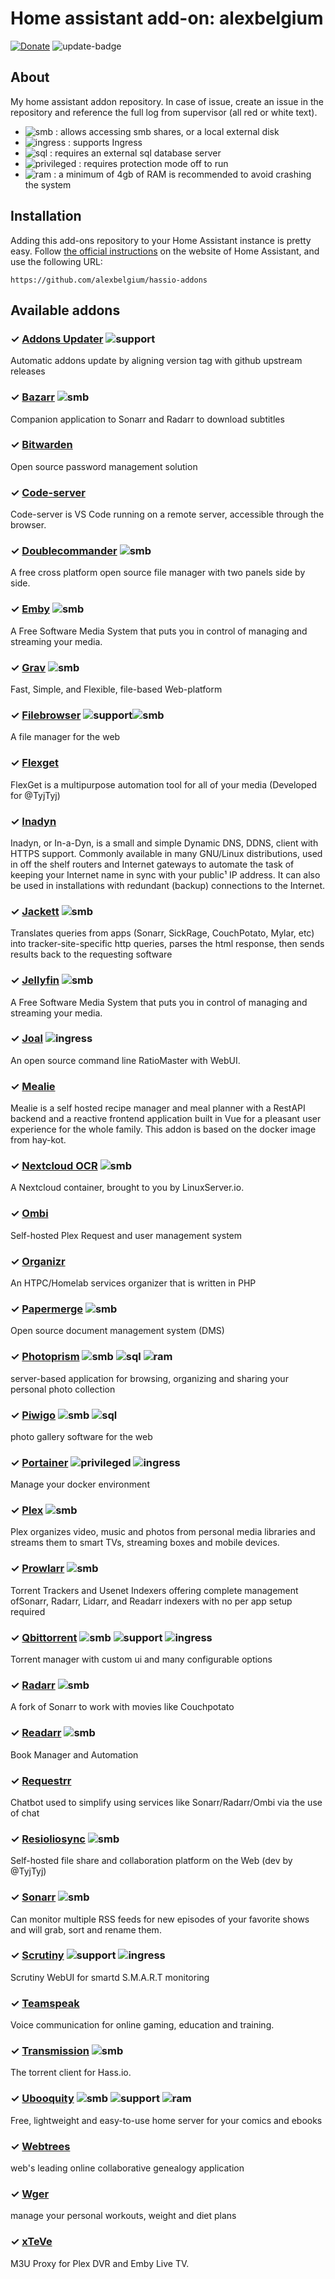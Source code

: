 # Home assistant add-on: alexbelgium

[![Donate][donation-badge]](https://www.buymeacoffee.com/alexbelgium)
![update-badge]

[donation-badge]: https://img.shields.io/badge/Buy%20me%20a%20coffee-%23d32f2f?logo=buy-me-a-coffee&style=flat&logoColor=white
[update-badge]: https://img.shields.io/github/last-commit/alexbelgium/hassio-addons?label=last%20update

## About

My home assistant addon repository.
In case of issue, create an issue in the repository and reference the full log from supervisor (all red or white text).

- ![smb][smb-shield] : allows accessing smb shares, or a local external disk
- ![ingress][ingress-shield] : supports Ingress
- ![sql][sql-shield] : requires an external sql database server
- ![privileged][privileged-shield] : requires protection mode off to run
- ![ram][ram-shield] : a minimum of 4gb of RAM is recommended to avoid crashing the system

## Installation

Adding this add-ons repository to your Home Assistant instance is
pretty easy. Follow [the official instructions](https://home-assistant.io/hassio/installing_third_party_addons) on the
website of Home Assistant, and use the following URL:

```
https://github.com/alexbelgium/hassio-addons
```

## Available addons

[//]: # "ADDONLIST_START"

### &#10003; [Addons Updater](addons_updater/) ![support][support-shield]

Automatic addons update by aligning version tag with github upstream releases

### &#10003; [Bazarr](bazarr/) ![smb][smb-shield]

Companion application to Sonarr and Radarr to download subtitles

### &#10003; [Bitwarden](bitwarden/)

Open source password management solution

### &#10003; [Code-server](code-server/)

Code-server is VS Code running on a remote server, accessible through the browser.

### &#10003; [Doublecommander](doublecommander/) ![smb][smb-shield]

A free cross platform open source file manager with two panels side by side.

### &#10003; [Emby](emby/) ![smb][smb-shield]

A Free Software Media System that puts you in control of managing and streaming your media.

### &#10003; [Grav](grav/) ![smb][smb-shield]

Fast, Simple, and Flexible, file-based Web-platform

### &#10003; [Filebrowser](filebrowser/) ![support][support-shield]![smb][smb-shield]

A file manager for the web

### &#10003; [Flexget](flexget/)

FlexGet is a multipurpose automation tool for all of your media (Developed for @TyjTyj)

### &#10003; [Inadyn](inadyn/)

Inadyn, or In-a-Dyn, is a small and simple Dynamic DNS, DDNS, client with HTTPS support. Commonly available in many GNU/Linux distributions, used in off the shelf routers and Internet gateways to automate the task of keeping your Internet name in sync with your public¹ IP address. It can also be used in installations with redundant (backup) connections to the Internet.

### &#10003; [Jackett](jackett/) ![smb][smb-shield]

Translates queries from apps (Sonarr, SickRage, CouchPotato, Mylar, etc) into tracker-site-specific http queries, parses the html response, then sends results back to the requesting software

### &#10003; [Jellyfin](jellyfin/) ![smb][smb-shield]

A Free Software Media System that puts you in control of managing and streaming your media.

### &#10003; [Joal](joal/) ![ingress][ingress-shield]

An open source command line RatioMaster with WebUI.

### &#10003; [Mealie](mealie/)

Mealie is a self hosted recipe manager and meal planner with a RestAPI backend and a reactive frontend application built in Vue for a pleasant user experience for the whole family. This addon is based on the docker image from hay-kot.

### &#10003; [Nextcloud OCR](nextcloud/) ![smb][smb-shield]

A Nextcloud container, brought to you by LinuxServer.io.

### &#10003; [Ombi](ombi/)

Self-hosted Plex Request and user management system

### &#10003; [Organizr](organizr/)

An HTPC/Homelab services organizer that is written in PHP

### &#10003; [Papermerge](papermerge/) ![smb][smb-shield]

Open source document management system (DMS)

### &#10003; [Photoprism](photoprism/) ![smb][smb-shield] ![sql][sql-shield] ![ram][ram-shield]

server-based application for browsing, organizing and sharing your personal photo collection

### &#10003; [Piwigo](piwigo/) ![smb][smb-shield] ![sql][sql-shield]

photo gallery software for the web

### &#10003; [Portainer](portainer/) ![privileged][privileged-shield] ![ingress][ingress-shield]

Manage your docker environment

### &#10003; [Plex](plex/) ![smb][smb-shield]

Plex organizes video, music and photos from personal media libraries and streams them to smart TVs, streaming boxes and mobile devices.

### &#10003; [Prowlarr](prowlarr/) ![smb][smb-shield]

Torrent Trackers and Usenet Indexers offering complete management ofSonarr, Radarr, Lidarr, and Readarr indexers with no per app setup required

### &#10003; [Qbittorrent](qbittorrent/) ![smb][smb-shield] ![support][support-shield] ![ingress][ingress-shield]

Torrent manager with custom ui and many configurable options

### &#10003; [Radarr](radarr/) ![smb][smb-shield]

A fork of Sonarr to work with movies like Couchpotato

### &#10003; [Readarr](readarr/) ![smb][smb-shield]

Book Manager and Automation

### &#10003; [Requestrr](requestrr/)

Chatbot used to simplify using services like Sonarr/Radarr/Ombi via the use of chat

### &#10003; [Resioliosync](resiolosync/) ![smb][smb-shield]

Self-hosted file share and collaboration platform on the Web (dev by @TyjTyj)

### &#10003; [Sonarr](sonarr/) ![smb][smb-shield]

Can monitor multiple RSS feeds for new episodes of your favorite shows and will grab, sort and rename them.

### &#10003; [Scrutiny](scrutiny/) ![support][support-shield] ![ingress][ingress-shield]

Scrutiny WebUI for smartd S.M.A.R.T monitoring

### &#10003; [Teamspeak](teamspeak/)

Voice communication for online gaming, education and training.

### &#10003; [Transmission](transmission/) ![smb][smb-shield]

The torrent client for Hass.io.

### &#10003; [Ubooquity](ubooquity/) ![smb][smb-shield] ![support][support-shield] ![ram][ram-shield]

Free, lightweight and easy-to-use home server for your comics and ebooks

### &#10003; [Webtrees](webtrees/)

web's leading online collaborative genealogy application

### &#10003; [Wger](wger/)

manage your personal workouts, weight and diet plans

### &#10003; [xTeVe](xteve/)

M3U Proxy for Plex DVR and Emby Live TV.

[//]: # "ADDONLIST_END"
[smb-shield]: https://img.shields.io/badge/SMB--green?style=plastic.svg
[sql-shield]: https://img.shields.io/badge/SQL-external-orange.svg
[privileged-shield]: https://img.shields.io/badge/privileged-required-orange.svg
[ingress-shield]: https://img.shields.io/badge/ingress--green.svg
[support-shield]: https://img.shields.io/badge/Support-thread-green.svg
[ram-shield]: https://img.shields.io/badge/RAM_min-4Gb-orange.svg
